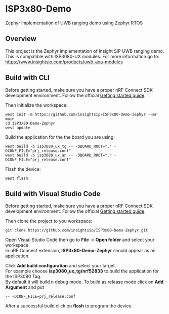 # ISP3x80-Demo

Zephyr implementation of UWB ranging demo using Zephyr RTOS

## Overview

This project is the Zephyr implementation of Insight SiP UWB ranging demo.
This is compatible with ISP3080-UX modules.
For more information go to:
https://www.insightsip.com/products/uwb-aoa-modules

## Build with CLI

Before getting started, make sure you have a proper nRF Connect SDK development environment.
Follow the official
[Getting started guide](https://developer.nordicsemi.com/nRF_Connect_SDK/doc/latest/nrf/getting_started.html).

Then initialize the workspace:

```shell
west init -m https://github.com/insightsip/ISP3x80-Demo-Zephyr --mr main
cd ISP3x80-Demo-Zephyr
west update
```

Build the application for the the board you are using:

```shell
west build -b isp3080_ux_tg -- -DBOARD_ROOT="." -DCONF_FILE="prj_release.conf"
west build -b isp3080_ux_an -- -DBOARD_ROOT="." -DCONF_FILE="prj_release.conf"
```

Flash the device:

```shell
west flash
```

## Build with Visual Studio Code

Before getting started, make sure you have a proper nRF Connect SDK development environment.
Follow the official
[Getting started guide](https://developer.nordicsemi.com/nRF_Connect_SDK/doc/latest/nrf/getting_started.html).

Then clone the project to you workspace:

```shell
git clone https://github.com/insightsip/ISP3x80-Demo-Zephyr.git
```

Open Visual Studio Code then go to **File** -> **Open folder** and select your workspace.  
In nRF Connect extension, **ISP3x80-Demo-Zephyr** should appear as an application.

Click **Add build configuration** and select your target.  
For example choose **isp3080_ux_tg/nrf52833** to build the application for the ISP3080 Tag.  
By default it will build n debug mode. To build as release mode click on **Add Argument** and put

```shell
-- -DCONF_FILE=prj_release.conf
```

After a successful build click on **flash** to program the device.

